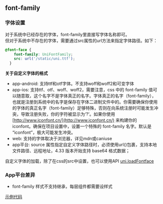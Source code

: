 ## font-family


<!-- CSSJSON.font-family.description -->

<!-- CSSJSON.font-family.syntax -->

<!-- CSSJSON.font-family.values -->

<!-- CSSJSON.font-family.defaultValue -->

<!-- CSSJSON.font-family.unixTags -->

<!-- CSSJSON.font-family.compatibility -->

<!-- CSSJSON.font-family.example -->

### 字体设置

对于系统中已经存在的字体，font-family里直接写字体名称即可。\
但对于系统中不存在的字体，需要通过src属性的url方法来指定字体路径。如下：
```css
@font-face {
    font-family: UniFontFamily;
    src: url('/static/uni.ttf');
  }
```

**关于自定义字体的格式**
- app-android: 支持ttf和otf字体。不支持woff和woff2和可变字体
- app-ios: 支持ttf、otf、woff、woff2，需要注意，css 中的 font-family 值可以随意取，这个名字不是字体真正的名字。字体真正的名字（font-family），也就是注册到系统中的名字是保存在字体二进制文件中的。你需要确保你使用的字体的真正名字（font-family）足够特殊，否则在向系统注册时可能发生冲突，导致注册失败，你的字符被显示为‘?’。如果你使用 [http://www.iconfont.cn/](http://www.iconfont.cn/) 来构建你的 iconfont。确保在项目设置中，设置一个特殊的 font-family 名字。默认是 “iconfont”，极大可能发生冲突。
- web: 支持的字体取决于浏览器，详见mdn或caniuse
- app平台: source 属性指定自定义字体路径时，必须使用url()包裹，支持本地文件路径、远程地址，4.33 版本开始支持 base64 格式数据；

自定义字体的加载，除了在css的src中设置，也可以使用API [uni.loadFontface](../api/load-font-face.md)


### App平台差异
- font-family 样式不支持继承，每层组件都需要设样式

<!-- CSSJSON.font-family.reference -->

[示例代码](https://gitcode.net/dcloud/hello-uni-app-x/-/blob/master/pages/CSS/text/font-family.uvue)
